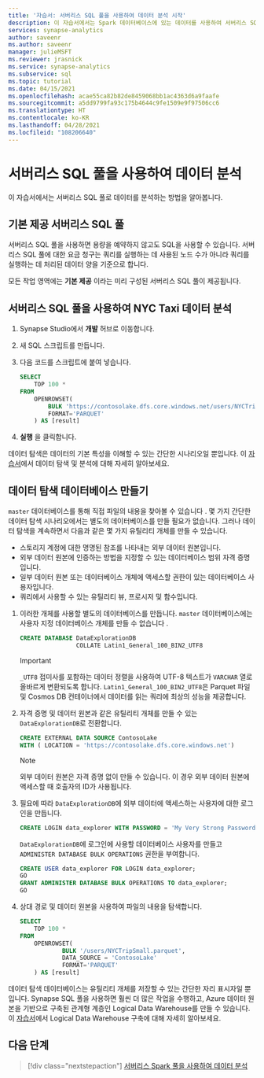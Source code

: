 ```yaml
---
title: '자습서: 서버리스 SQL 풀을 사용하여 데이터 분석 시작'
description: 이 자습서에서는 Spark 데이터베이스에 있는 데이터를 사용하여 서버리스 SQL 풀로 데이터를 분석하는 방법을 알아봅니다.
services: synapse-analytics
author: saveenr
ms.author: saveenr
manager: julieMSFT
ms.reviewer: jrasnick
ms.service: synapse-analytics
ms.subservice: sql
ms.topic: tutorial
ms.date: 04/15/2021
ms.openlocfilehash: acae55ca82b82de8459068bb1ac4363d6a9faafe
ms.sourcegitcommit: a5dd9799fa93c175b4644c9fe1509e9f97506cc6
ms.translationtype: HT
ms.contentlocale: ko-KR
ms.lasthandoff: 04/28/2021
ms.locfileid: "108206640"
---
```

# <a name="analyze-data-with-a-serverless-sql-pool"></a>서버리스 SQL 풀을 사용하여 데이터 분석

이 자습서에서는 서버리스 SQL 풀로 데이터를 분석하는 방법을 알아봅니다. 

## <a name="the-built-in-serverless-sql-pool"></a>기본 제공 서버리스 SQL 풀

서버리스 SQL 풀을 사용하면 용량을 예약하지 않고도 SQL을 사용할 수 있습니다. 서버리스 SQL 풀에 대한 요금 청구는 쿼리를 실행하는 데 사용된 노드 수가 아니라 쿼리를 실행하는 데 처리된 데이터 양을 기준으로 합니다.

모든 작업 영역에는 **기본 제공** 이라는 미리 구성된 서버리스 SQL 풀이 제공됩니다. 

## <a name="analyze-nyc-taxi-data-with-a-serverless-sql-pool"></a>서버리스 SQL 풀을 사용하여 NYC Taxi 데이터 분석

1. Synapse Studio에서 **개발** 허브로 이동합니다.
1. 새 SQL 스크립트를 만듭니다.
1. 다음 코드를 스크립트에 붙여 넣습니다.

    ```sql
    SELECT
        TOP 100 *
    FROM
        OPENROWSET(
            BULK 'https://contosolake.dfs.core.windows.net/users/NYCTripSmall.parquet',
            FORMAT='PARQUET'
        ) AS [result]
    ```
1. **실행** 을 클릭합니다. 

데이터 탐색은 데이터의 기본 특성을 이해할 수 있는 간단한 시나리오일 뿐입니다. 이 [자습서](sql/tutorial-data-analyst.md)에서 데이터 탐색 및 분석에 대해 자세히 알아보세요.

## <a name="create-data-exploration-database"></a>데이터 탐색 데이터베이스 만들기

`master` 데이터베이스를 통해 직접 파일의 내용을 찾아볼 수 있습니다 . 몇 가지 간단한 데이터 탐색 시나리오에서는 별도의 데이터베이스를 만들 필요가 없습니다.
그러나 데이터 탐색을 계속하면서 다음과 같은 몇 가지 유틸리티 개체를 만들 수 있습니다.
- 스토리지 계정에 대한 명명된 참조를 나타내는 외부 데이터 원본입니다.
- 외부 데이터 원본에 인증하는 방법을 지정할 수 있는 데이터베이스 범위 자격 증명입니다.
- 일부 데이터 원본 또는 데이터베이스 개체에 액세스할 권한이 있는 데이터베이스 사용자입니다.
- 쿼리에서 사용할 수 있는 유틸리티 뷰, 프로시저 및 함수입니다.

1. 이러한 개체를 사용할 별도의 데이터베이스를 만듭니다. `master` 데이터베이스에는 사용자 지정 데이터베이스 개체를 만들 수 없습니다 .

    ```sql
    CREATE DATABASE DataExplorationDB 
                    COLLATE Latin1_General_100_BIN2_UTF8
    ```

   > [!IMPORTANT]
   > `_UTF8` 접미사를 포함하는 데이터 정렬을 사용하여 UTF-8 텍스트가 `VARCHAR` 열로 올바르게 변환되도록 합니다. `Latin1_General_100_BIN2_UTF8`은 Parquet 파일 및 Cosmos DB 컨테이너에서 데이터를 읽는 쿼리에 최상의 성능을 제공합니다.

2. 자격 증명 및 데이터 원본과 같은 유틸리티 개체를 만들 수 있는 `DataExplorationDB`로 전환합니다.

    ```sql
    CREATE EXTERNAL DATA SOURCE ContosoLake
    WITH ( LOCATION = 'https://contosolake.dfs.core.windows.net')
    ```

   > [!NOTE]
   > 외부 데이터 원본은 자격 증명 없이 만들 수 있습니다. 이 경우 외부 데이터 원본에 액세스할 때 호출자의 ID가 사용됩니다.

3. 필요에 따라 `DataExplorationDB`에 외부 데이터에 액세스하는 사용자에 대한 로그인을 만듭니다.

    ```sql
    CREATE LOGIN data_explorer WITH PASSWORD = 'My Very Strong Password 1234!';
    ```

    `DataExplorationDB`에 로그인에 사용할 데이터베이스 사용자를 만들고 `ADMINISTER DATABASE BULK OPERATIONS` 권한을 부여합니다.
    ```sql
    CREATE USER data_explorer FOR LOGIN data_explorer;
    GO
    GRANT ADMINISTER DATABASE BULK OPERATIONS TO data_explorer;
    GO
    ```

4. 상대 경로 및 데이터 원본을 사용하여 파일의 내용을 탐색합니다.

    ```sql
    SELECT
        TOP 100 *
    FROM
        OPENROWSET(
                BULK '/users/NYCTripSmall.parquet',
                DATA_SOURCE = 'ContosoLake'
                FORMAT='PARQUET'
        ) AS [result]
    ```

데이터 탐색 데이터베이스는 유틸리티 개체를 저장할 수 있는 간단한 자리 표시자일 뿐입니다. Synapse SQL 풀을 사용하면 훨씬 더 많은 작업을 수행하고, Azure 데이터 원본을 기반으로 구축된 관계형 계층인 Logical Data Warehouse를 만들 수 있습니다. 이 [자습서](sql/tutorial-data-analyst.md)에서 Logical Data Warehouse 구축에 대해 자세히 알아보세요.

## <a name="next-steps"></a>다음 단계

> [!div class="nextstepaction"]
> [서버리스 Spark 풀을 사용하여 데이터 분석](get-started-analyze-spark.md)
